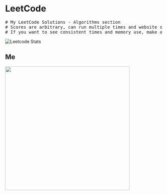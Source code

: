 # LeetCode
<pre>
# My LeetCode Solutions - Algorithms section
# Scores are arbitrary, can run multiple times and website spits out a different score.
# If you want to see consistent times and memory use, make a benchmark.
</pre>

![Leetcode Stats](https://leetcard.jacoblin.cool/Gwilom)

## Me
<img src="https://i.imgur.com/qXyjT2u.jpg" width="400">
